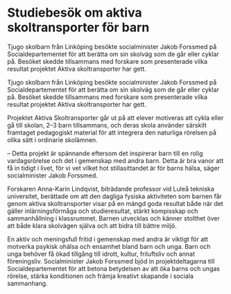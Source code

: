 # Studiebesök om aktiva skoltransporter för barn

Tjugo skolbarn från Linköping besökte socialminister Jakob Forssmed på Socialdepartementet för att berätta om sin skolväg som de går eller cyklar på. Besöket skedde tillsammans med forskare som presenterade vilka resultat projektet Aktiva skoltransporter har gett.

Tjugo skolbarn från Linköping besökte socialminister Jakob Forssmed på Socialdepartementet för att berätta om sin skolväg som de går eller cyklar på. Besöket skedde tillsammans med forskare som presenterade vilka resultat projektet Aktiva skoltransporter har gett.

Projektet Aktiva Skoltransporter går ut på att elever motiveras att cykla eller gå till skolan, 2–3 barn tillsammans, och deras skola använder särskilt framtaget pedagogiskt material för att integrera den naturliga rörelsen på olika sätt i ordinarie skolämnen.

– Detta projekt är spännande eftersom det inspirerar barn till en rolig vardagsrörelse och det i gemenskap med andra barn. Detta är bra vanor att få in tidigt i livet, för vi vet vilket hot stillasittandet är för barns hälsa, säger socialminister Jakob Forssmed.

Forskaren Anna-Karin Lindqvist, biträdande professor vid Luleå tekniska universitet, berättade om att den dagliga fysiska aktiviteten som barnen får genom aktiva skoltransporter visar på en mängd goda resultat både när det gäller inlärningsförmåga och studieresultat, stärkt kompisskap och sammanhållning i klassrummet. Barnen utvecklas och känner stolthet över att både klara skolvägen själva och att bidra till bättre miljö.

En aktiv och meningsfull fritid i gemenskap med andra är viktigt för att motverka psykisk ohälsa och ensamhet bland barn och unga. Barn och unga behöver få ökad tillgång till idrott, kultur, friluftsliv och annat föreningsliv. Socialminister Jakob Forssmed bjöd in projektdeltagarna till Socialdepartementet för att betona betydelsen av att öka barns och ungas rörelse, stärka konditionen och främja kreativt skapande i sociala sammanhang.
